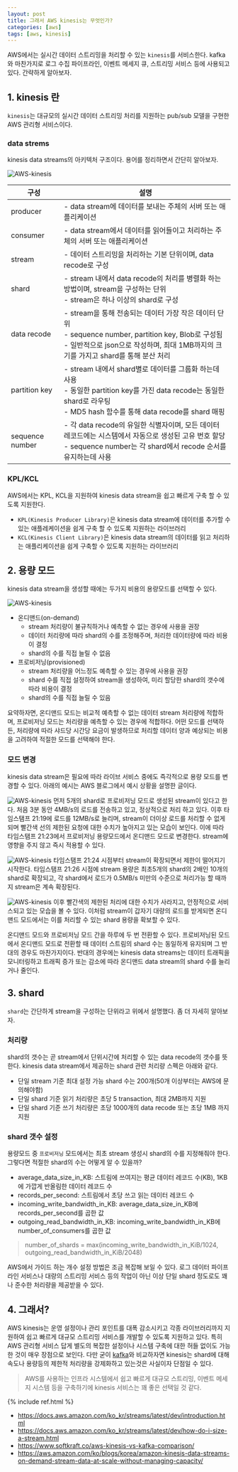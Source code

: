 ```yaml
---
layout: post
title: 그래서 AWS kinesis는 무엇인가?
categories: [aws]
tags: [aws, kinesis]
---
```


AWS에서는 실시간 데이터 스트리밍을 처리할 수 있는 `kinesis`를 서비스한다. kafka와 마찬가지로 로그 수집 파이프라인, 이벤트 메세지 큐, 스트리밍 서비스 등에 사용되고 있다. 간략하게 알아보자.

## 1. kinesis 란
`kinesis`는 대규모의 실시간 데이터 스트리밍 처리를 지원하는 pub/sub 모델을 구현한 AWS 관리형 서비스이다.

### data strems
kinesis data streams의 아키텍처 구조이다. 용어를 정리하면서 간단히 알아보자.

![AWS-kinesis]({{site.url}}/assets/images/posts/AWS-kinesis-02.png)

| 구성 | 설명 |
| --- | --- |
| producer | - data stream에 데이터를 보내는 주체의 서버 또는 애플리케이션 |
| consumer | - data stream에서 데이터를 읽어들이고 처리하는 주체의 서버 또는 애플리케이션 |
| stream | - 데이터 스트리밍을 처리하는 기본 단위이며, data recode로 구성 |
| shard | - stream 내에서 data recode의 처리를 병렬화 하는 방법이며, stream을 구성하는 단위 <br> - stream은 하나 이상의 shard로 구성 |
| data recode | - stream을 통해 전송되는 데이터 가장 작은 데이터 단위 <br> - sequence number, partition key, Blob로 구성됨 <br> - 일반적으로 json으로 작성하며, 최대 1MB까지의 크기를 가지고 shard를 통해 분산 처리 |
| partition key | - stream 내에서 shard별로 데이터를 그룹화 하는데 사용 <br> - 동일한 partition key를 가진 data recode는 동일한 shard로 라우팅 <br> - MD5 hash 함수를 통해 data recode를 shard 매핑 |
| sequence number | - 각 data recode의 유일한 식별자이며, 모든 데이터 레코드에는 시스템에서 자동으로 생성된 고유 번호 할당 <br> - sequence number는 각 shard에서 recode 순서를 유지하는데 사용 |

### KPL/KCL
AWS에서는 KPL, KCL을 지원하여 kinesis data stream을 쉽고 빠르게 구축 할 수 있도록 지원한다.

* `KPL(Kinesis Producer Library)`은 kinesis data stream에 데이터를 추가할 수 있는 애플레케이션을 쉽게 구축 할 수 있도록 지원하는 라이브러리
* `KCL(Kinesis Client Library)`은 kinesis data stream의 데이터를 읽고 처리하는 애플리케이션을 쉽게 구축할 수 있도록 지원하는 라이브러리


## 2. 용량 모드
kinesis data stream을 생성할 때에는 두가지 비용의 용량모드를 선택할 수 있다.

![AWS-kinesis]({{site.url}}/assets/images/posts/AWS-kinesis-03.png)

* 온디맨드(on-demand)
    * stream 처리량이 불규칙하거나 예측할 수 없는 경우에 사용을 권장
    * 데이터 처리량에 따라 shard의 수를 조정해주며, 처리한 데이터량에 따라 비용이 결정
    * shard의 수를 직접 늘릴 수 없음
* 프로비저닝(provisioned)
    * stream 처리량을 어느정도 예측할 수 있는 경우에 사용을 권장
    * shard 수를 직접 설정하여 stream을 생성하여, 미리 할당한 shard의 갯수에 따라 비용이 결정
    * shard의 수를 직접 늘릴 수 있음

요약하자면, 온디맨드 모드는 비교적 예측할 수 없는 데이터 stream 처리량에 적합하며, 프로비저닝 모드는 처리량을 예측할 수 있는 경우에 적합하다. 어떤 모드를 선택하든, 처리량에 따라 샤드당 시간당 요금이 발생하므로 처리할 데이터 양과 예상되는 비용을 고려하여 적절한 모드를 선택해야 한다.

### 모드 변경
kinesis data stream은 필요에 따라 라이브 서비스 중에도 즉각적으로 용량 모드를 변경할 수 있다. 아래의 예시는 AWS 블로그에서 예시 상황을 설명한 글이다.

![AWS-kinesis]({{site.url}}/assets/images/posts/AWS-kinesis-04.png)
먼저 5개의 shard로 프로비저닝 모드로 생성된 stream이 있다고 한다. 처음 3분 동안 4MB/s의 로드를 전송하고 있고, 정상적으로 처리 하고 있다. 이후 타임스탬프 21:19에 로드를 12MB/s로 늘리며, stream이 더이상 로드를 처리할 수 없게되며 빨간색 선의 제한된 요청에 대한 수치가 높아지고 있는 모습이 보인다.
이에 따라 타임스탬프 21:23에서 프로비저닝 용량모드에서 온디맨드 모드로 변경한다. stream에 영향을 주지 않고 즉시 적용할 수 있다.

![AWS-kinesis]({{site.url}}/assets/images/posts/AWS-kinesis-05.png)
타임스탬프 21:24 시점부터 stream이 확장되면서 제한이 떨어지기 시작한다. 타임스탬프 21:26 시점에 stream 용량은 최초5개의 shard의 2배인 10개의 shard로 확장되고, 각 shard에서 로드가 0.5MB/s 미만의 수준으로 처리가능 할 때까지 stream은 계속 확장된다. 

![AWS-kinesis]({{site.url}}/assets/images/posts/AWS-kinesis-06.png)
이후 빨간색의 제한된 처리에 대한 수치가 사라지고, 안정적으로 서비스되고 있는 모습을 볼 수 있다. 이처럼 stream이 갑자기 대량의 로드를 받게되면 온디맨드 모드에서는 이를 처리할 수 있는 shard 용량을 확보할 수 있다.

온디맨드 모드와 프로비저닝 모드 간을 하루에 두 번 전환할 수 있다. 프로비저닝된 모드에서 온디맨드 모드로 전환할 때 데이터 스트림의 shard 수는 동일하게 유지되며 그 반대의 경우도 마찬가지이다. 반대의 경우에는 kinesis data streams는 데이터 트래픽을 모니터링하고 트래픽 증가 또는 감소에 따라 온디맨드 data stream의 shard 수를 늘리거나 줄인다.

## 3. shard
`shard`는 간단하게 stream을 구성하는 단위라고 위에서 설명했다. 좀 더 자세히 알아보자.

### 처리량
shard의 갯수는 곧 stream에서 단위시간에 처리할 수 있는 data recode의 갯수를 뜻한다. kinesis data stream에서 제공하는 shard 관련 처리량 스펙은 아래와 같다.
* 단일 stream 기준 최대 설정 가능 shard 수는 200개(50개 이상부터는 AWS에 문의해야함)
* 단일 shard 기준 읽기 처리량은 초당 5 transaction, 최대 2MB까지 지원
* 단일 shard 기준 쓰기 처리량은 초당 1000개의 data recode 또는 초당 1MB 까지 지원

### shard 갯수 설정
용량모드 중 `프로비저닝` 모드에서는 최초 stream 생성시 shard의 수를 지정해줘야 한다. 그렇다면 적절한 shard의 수는 어떻게 알 수 있을까?

* average_data_size_in_KB: 스트림에 쓰여지는 평균 데이터 레코드 수(KB), 1KB에 가깝게 반올림한 데이터 레코드 수
* records_per_second: 스트림에서 초당 쓰고 읽는 데이터 레코드 수
* incoming_write_bandwidth_in_KB: average_data_size_in_KB에 records_per_second를 곱한 값
* outgoing_read_bandwidth_in_KB: incoming_write_bandwidth_in_KB에 number_of_consumers를 곱한 값

> number_of_shards = max(incoming_write_bandwidth_in_KiB/1024, outgoing_read_bandwidth_in_KiB/2048)

AWS에서 가이드 하는 개수 설정 방법은 조금 복잡해 보일 수 있다. 로그 데이터 파이프라인 서비스나 대량의 스트리밍 서비스 등의 작업이 아닌 이상 단일 shard 정도로도 꽤나 준수한 처리량을 제공받을 수 있다.

## 4. 그래서?
AWS kinesis는 운영 설정이나 관리 포인트를 대폭 감소시키고 각종 라이브러리까지 지원하여 쉽고 빠르게 대규모 스트리밍 서비스를 개발할 수 있도록 지원하고 있다. 
특히 AWS 관리형 서비스 답게 별도의 복잡한 설정이나 시스템 구축에 대한 허들 없이도 가능한 것이 매우 장점으로 보인다. 다만 굳이 [kafka](https://wo3okey.github.io/kafka/2023/02/22/kafka.html)와 비교하자면 kinesis는 shard에 대해 속도나 용량등의 제한적 처리량을 강제화하고 있는것은 사실이자 단점일 수 있다.
> AWS를 사용하는 인프라 시스템에서 쉽고 빠르게 대규모 스트리밍, 이벤트 메세지 시스템 등을 구축하기에 kinesis 서비스는 꽤 좋은 선택일 것 같다.

{% include ref.html %}
* <https://docs.aws.amazon.com/ko_kr/streams/latest/dev/introduction.html>
* <https://docs.aws.amazon.com/ko_kr/streams/latest/dev/how-do-i-size-a-stream.html>
* <https://www.softkraft.co/aws-kinesis-vs-kafka-comparison/>
* <https://aws.amazon.com/ko/blogs/korea/amazon-kinesis-data-streams-on-demand-stream-data-at-scale-without-managing-capacity/>